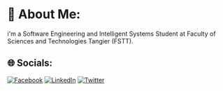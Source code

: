 # 💫 About Me:
i'm a Software Engineering and Intelligent Systems Student at Faculty of Sciences and Technologies Tangier (FSTT).


## 🌐 Socials:
[![Facebook](https://img.shields.io/badge/Facebook-%231877F2.svg?logo=Facebook&logoColor=white)](https://facebook.com/fouad.elmetioui) [![LinkedIn](https://img.shields.io/badge/LinkedIn-%230077B5.svg?logo=linkedin&logoColor=white)](https://linkedin.com/in/fouad-el-metioui-376198202) [![Twitter](https://img.shields.io/badge/Twitter-%231DA1F2.svg?logo=Twitter&logoColor=white)](https://twitter.com/elmfouad1) 




